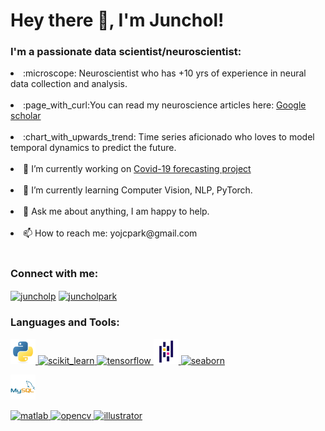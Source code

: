 <h1 align="left">Hey there 👋, I'm Junchol!</h1>
<h3 align="left">I'm a passionate data scientist/neuroscientist: </h3>
<li> :microscope: Neuroscientist who has +10 yrs of experience in neural data collection and analysis.</li><br>
<li> :page_with_curl:You can read my neuroscience articles here: <a href="https://scholar.google.com/citations?user=EZELpW8AAAAJ&hl=en">Google scholar</a></li><br> 
<li> :chart_with_upwards_trend: Time series aficionado who loves to model temporal dynamics to predict the future.</li><br>     
<li> 🔭 I’m currently working on <a href="https://github.com/parkjlearning/covid19_forecasting">Covid-19 forecasting project</a></li><br> 

<li> 🌱 I’m currently learning Computer Vision, NLP, PyTorch.</li><br>
<li> 💬 Ask me about anything, I am happy to help.</li><br> 
<li> 📫 How to reach me: yojcpark@gmail.com </li><br>
 
<h3 align="left">Connect with me:</h3>
<p align="left">
<a href="https://twitter.com/juncholp" target="blank"><img align="center" src="https://raw.githubusercontent.com/rahuldkjain/github-profile-readme-generator/master/src/images/icons/Social/twitter.svg" alt="juncholp" height="30" width="40" /></a>
<a href="https://linkedin.com/in/juncholpark" target="blank"><img align="center" src="https://raw.githubusercontent.com/rahuldkjain/github-profile-readme-generator/master/src/images/icons/Social/linked-in-alt.svg" alt="juncholpark" height="30" width="40" /></a>
</p>

<h3 align="left">Languages and Tools:</h3>
<p align="left"> 
</a> <a href="https://www.python.org" target="_blank" rel="noreferrer"> <img src="https://raw.githubusercontent.com/devicons/devicon/master/icons/python/python-original.svg" alt="python" width="40" height="40"/> 
</a> <a href="https://scikit-learn.org/" target="_blank" rel="noreferrer"> <img src="https://upload.wikimedia.org/wikipedia/commons/0/05/Scikit_learn_logo_small.svg" alt="scikit_learn" width="40" height="40"/> 
</a> <a href="https://www.tensorflow.org" target="_blank" rel="noreferrer"> <img src="https://www.vectorlogo.zone/logos/tensorflow/tensorflow-icon.svg" alt="tensorflow" width="40" height="40"/> </a>
</a> <a href="https://pandas.pydata.org/" target="_blank" rel="noreferrer"> <img src="https://raw.githubusercontent.com/devicons/devicon/2ae2a900d2f041da66e950e4d48052658d850630/icons/pandas/pandas-original.svg" alt="pandas" width="40" height="40"/>
</a> <a href="https://seaborn.pydata.org/" target="_blank" rel="noreferrer"> <img src="https://seaborn.pydata.org/_images/logo-mark-lightbg.svg" alt="seaborn" width="40" height="40"/>

</a> <a href="https://www.mysql.com/" target="_blank" rel="noreferrer"> <img src="https://raw.githubusercontent.com/devicons/devicon/master/icons/mysql/mysql-original-wordmark.svg" alt="mysql" width="40" height="40"/>

</a><a href="https://www.mathworks.com/" target="_blank" rel="noreferrer"> <img src="https://upload.wikimedia.org/wikipedia/commons/2/21/Matlab_Logo.png" alt="matlab" width="40" height="40"/>
</a> <a href="https://opencv.org/" target="_blank" rel="noreferrer"> <img src="https://www.vectorlogo.zone/logos/opencv/opencv-icon.svg" alt="opencv" width="40" height="40"/> 
</a><a href="https://www.adobe.com/in/products/illustrator.html" target="_blank" rel="noreferrer"> <img src="https://www.vectorlogo.zone/logos/adobe_illustrator/adobe_illustrator-icon.svg" alt="illustrator" width="40" height="40"/> 
